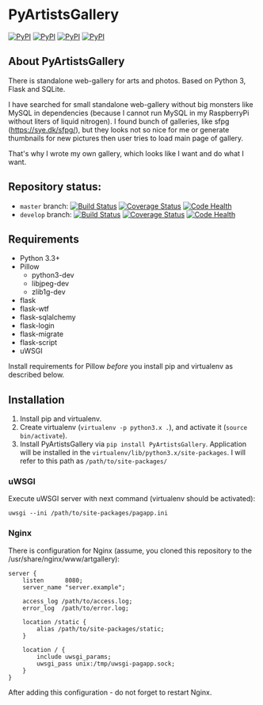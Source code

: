 # PyArtistsGallery

[![PyPI](https://img.shields.io/pypi/v/PyArtistsGallery.svg)](https://pypi.python.org/pypi/PyArtistsGallery/) [![PyPI](https://img.shields.io/pypi/status/PyArtistsGallery.svg)]() [![PyPI](https://img.shields.io/pypi/pyversions/PyArtistsGallery.svg)]() [![PyPI](https://img.shields.io/pypi/l/PyArtistsGallery.svg)]()

## About PyArtistsGallery

There is standalone web-gallery for arts and photos. Based on Python 3, Flask
and SQLite.

I have searched for small standalone web-gallery without big monsters like
MySQL in dependencies (because I cannot run MySQL in my RaspberryPi without
liters of liquid nitrogen). I found bunch of galleries, like sfpg
(https://sye.dk/sfpg/), but they looks not so nice for me or generate
thumbnails for new pictures then user tries to load main page of gallery.

That's why I wrote my own gallery, which looks like I want and do what I want.

## Repository status:

* `master` branch: [![Build Status](https://travis-ci.org/h0rr0rrdrag0n/PyArtistsGallery.svg?branch=master)](https://travis-ci.org/h0rr0rrdrag0n/PyArtistsGallery) [![Coverage Status](https://coveralls.io/repos/h0rr0rrdrag0n/PyArtistsGallery/badge.svg?branch=master)](https://coveralls.io/r/h0rr0rrdrag0n/PyArtistsGallery?branch=master) [![Code Health](https://landscape.io/github/h0rr0rrdrag0n/PyArtistsGallery/master/landscape.svg?style=flat)](https://landscape.io/github/h0rr0rrdrag0n/PyArtistsGallery/master)
* `develop` branch: [![Build Status](https://travis-ci.org/h0rr0rrdrag0n/PyArtistsGallery.svg?branch=develop)](https://travis-ci.org/h0rr0rrdrag0n/PyArtistsGallery) [![Coverage Status](https://coveralls.io/repos/h0rr0rrdrag0n/PyArtistsGallery/badge.svg?branch=develop)](https://coveralls.io/r/h0rr0rrdrag0n/PyArtistsGallery?branch=develop) [![Code Health](https://landscape.io/github/h0rr0rrdrag0n/PyArtistsGallery/develop/landscape.svg?style=flat)](https://landscape.io/github/h0rr0rrdrag0n/PyArtistsGallery/develop)

## Requirements

* Python 3.3+
* Pillow
  - python3-dev
  - libjpeg-dev
  - zlib1g-dev
* flask
* flask-wtf
* flask-sqlalchemy
* flask-login
* flask-migrate
* flask-script
* uWSGI

Install requirements for Pillow _before_ you install pip and virtualenv
as described below.

## Installation

1. Install pip and virtualenv.
2. Create virtualenv (`virtualenv -p python3.x .`), and activate it (`source
bin/activate`).
3. Install PyArtistsGallery via `pip install PyArtistsGallery`. Application
will be installed in the `virtualenv/lib/python3.x/site-packages`. I will
refer to this path as `/path/to/site-packages/`

### uWSGI

Execute uWSGI server with next command (virtualenv should be activated):
```
uwsgi --ini /path/to/site-packages/pagapp.ini
```

### Nginx

There is configuration for Nginx (assume, you cloned this repository to
the /usr/share/nginx/www/artgallery):
```
server {
    listen      8080;
    server_name "server.example";

    access_log /path/to/access.log;
    error_log  /path/to/error.log;

    location /static {
        alias /path/to/site-packages/static;
    }

    location / {
        include uwsgi_params;
        uwsgi_pass unix:/tmp/uwsgi-pagapp.sock;
    }
}
```

After adding this configuration - do not forget to restart Nginx.
